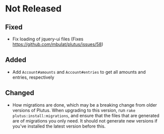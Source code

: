 # Not Released
## Fixed
- Fix loading of jquery-ui files (Fixes https://github.com/mbulat/plutus/issues/58)

## Added
- Add `Account#amounts` and `Account#entries` to get all amounts and entries, respectively

## Changed
- How migrations are done, which may be a breaking change from older versions of Plutus. When upgrading to this version, run `rake plutus:install:migrations`, and ensure that the files that are generated are of migrations you only need. It should not generate new versions if you've installed the latest version before this.
